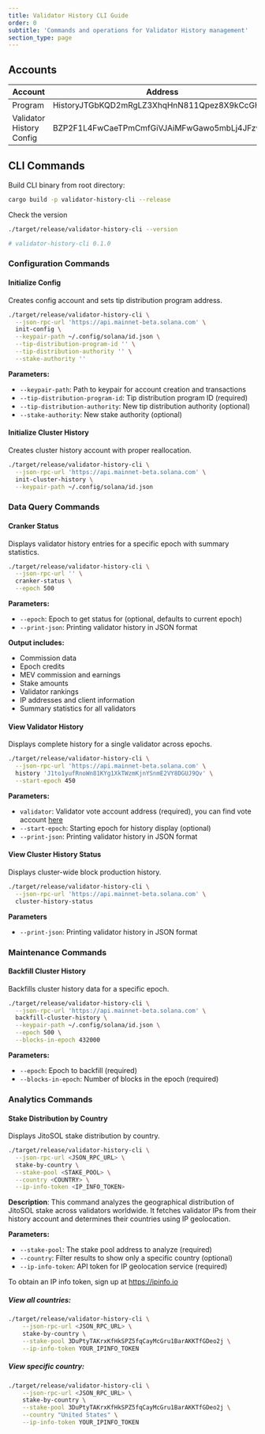 ```yaml
---
title: Validator History CLI Guide
order: 0
subtitle: 'Commands and operations for Validator History management'
section_type: page
---
```


## Accounts

| Account                  | Address                                      |
| ------------------------ | -------------------------------------------- |
| Program                  | HistoryJTGbKQD2mRgLZ3XhqHnN811Qpez8X9kCcGHoa |
| Validator History Config | BZP2F1L4FwCaeTPmCmfGiVJAiMFwGawo5mbLj4JFzwEd |


## CLI Commands

Build CLI binary from root directory:

```bash
cargo build -p validator-history-cli --release
```

Check the version

```bash
./target/release/validator-history-cli --version

# validator-history-cli 0.1.0
```

### Configuration Commands

#### Initialize Config

Creates config account and sets tip distribution program address.

```bash
./target/release/validator-history-cli \
  --json-rpc-url 'https://api.mainnet-beta.solana.com' \
  init-config \
  --keypair-path ~/.config/solana/id.json \
  --tip-distribution-program-id '' \
  --tip-distribution-authority '' \
  --stake-authority ''
```

**Parameters:**
- `--keypair-path`: Path to keypair for account creation and transactions
- `--tip-distribution-program-id`: Tip distribution program ID (required)
- `--tip-distribution-authority`: New tip distribution authority (optional)
- `--stake-authority`: New stake authority (optional)

#### Initialize Cluster History

Creates cluster history account with proper reallocation.

```bash
./target/release/validator-history-cli \
  --json-rpc-url 'https://api.mainnet-beta.solana.com' \
  init-cluster-history \
  --keypair-path ~/.config/solana/id.json
```

### Data Query Commands

#### Cranker Status

Displays validator history entries for a specific epoch with summary statistics.

```bash
./target/release/validator-history-cli \
  --json-rpc-url '' \
  cranker-status \
  --epoch 500
```

**Parameters:**
- `--epoch`: Epoch to get status for (optional, defaults to current epoch)
- `--print-json`: Printing validator history in JSON format

**Output includes:**
- Commission data
- Epoch credits
- MEV commission and earnings
- Stake amounts
- Validator rankings
- IP addresses and client information
- Summary statistics for all validators

#### View Validator History

Displays complete history for a single validator across epochs.

```bash
./target/release/validator-history-cli \
  --json-rpc-url 'https://api.mainnet-beta.solana.com' \
  history 'J1to1yufRnoWn81KYg1XkTWzmKjnYSnmE2VY8DGUJ9Qv' \
  --start-epoch 450
```

**Parameters:**
- `validator`: Validator vote account address (required), you can find vote account [here](https://www.jito.network/stakenet/history/)
- `--start-epoch`: Starting epoch for history display (optional)
- `--print-json`: Printing validator history in JSON format

#### View Cluster History Status

Displays cluster-wide block production history.

```bash
./target/release/validator-history-cli \
  --json-rpc-url 'https://api.mainnet-beta.solana.com' \
  cluster-history-status
```

**Parameters**
- `--print-json`: Printing validator history in JSON format

### Maintenance Commands

#### Backfill Cluster History

Backfills cluster history data for a specific epoch.

```bash
./target/release/validator-history-cli \
  --json-rpc-url 'https://api.mainnet-beta.solana.com' \
  backfill-cluster-history \
  --keypair-path ~/.config/solana/id.json \
  --epoch 500 \
  --blocks-in-epoch 432000
```

**Parameters:**
- `--epoch`: Epoch to backfill (required)
- `--blocks-in-epoch`: Number of blocks in the epoch (required)

### Analytics Commands

#### Stake Distribution by Country

Displays JitoSOL stake distribution by country.

```bash
./target/release/validator-history-cli \
  --json-rpc-url <JSON_RPC_URL> \
  stake-by-country \
  --stake-pool <STAKE_POOL> \
  --country <COUNTRY> \
  --ip-info-token <IP_INFO_TOKEN>
```

**Description**:
This command analyzes the geographical distribution of JitoSOL stake across validators worldwide.
It fetches validator IPs from their history account and determines their countries using IP geolocation.

**Parameters:**
- `--stake-pool`: The stake pool address to analyze (required)
- `--country`: Filter results to show only a specific country (optional)
- `--ip-info-token`: API token for IP geolocation service (required)

To obtain an IP info token, sign up at https://ipinfo.io

##### View all countries:

```bash
./target/release/validator-history-cli \
    --json-rpc-url <JSON_RPC_URL> \
    stake-by-country \
    --stake-pool 3DuPtyTAKrxKfHkSPZ5fqCayMcGru1BarAKKTfGDeo2j \
    --ip-info-token YOUR_IPINFO_TOKEN
```

##### View specific country:

```bash
./target/release/validator-history-cli \
    --json-rpc-url <JSON_RPC_URL> \
    stake-by-country \
    --stake-pool 3DuPtyTAKrxKfHkSPZ5fqCayMcGru1BarAKKTfGDeo2j \
    --country "United States" \
    --ip-info-token YOUR_IPINFO_TOKEN
```
